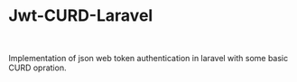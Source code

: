 <h1>Jwt-CURD-Laravel</h1>
<br>
<p>Implementation of json web token authentication in laravel with some basic CURD  opration.</p>
